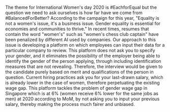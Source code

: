 The theme for International Women's day 2020 is #EachforEqual but the question we need to ask ourselves is how far have we come from #BalancedForBetter? According to the campaign for this year, "Equality is not a women's issue, it's a business issue. Gender equality is essential for economies and communities to thrive." In recent times, resumes that contain the word "women's" such as "women's chess club captain" have been penalized by different AI used by companies. Our approach to this issue is developing a platform on which employees can input their data for a particular company to review. This platform does not ask you to specify your gender, and it eliminates the possibility of the employer being able to identify the gender of the person applying, through including identification measures that are not revealing. Therefore, the interview would be given to the candidate purely based on merit and qualifications of the person in question. Current hiring practices ask you for your last-drawn salary, which is already lower in the case of women, therefore perpetuating the existing wage gap. This platform tackles the problem of gender wage gap in Singapore which is at 6% (women receive 6% lower for the same jobs as men) at 2020 according to MoM, by not asking you to input your previous salary, thereby making the process much fairer and unbiased. 
